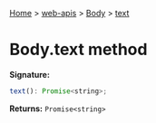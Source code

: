 [Home](./index) &gt; [web-apis](web-apis.md) &gt; [Body](web-apis.body.md) &gt; [text](web-apis.body.text.md)

# Body.text method


**Signature:**
```javascript
text(): Promise<string>;
```
**Returns:** `Promise<string>`

